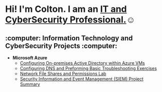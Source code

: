 <h1>Hi! I'm Colton. I am an <a href="https://www.linkedin.com/in/colton-christianson-277006357/">IT and CyberSecurity Professional.</a>☺</h1> 

<h2> :computer: Information Technology and CyberSecurity Projects :computer: </h2> 

- <b> Microsoft Azure </b>
  - [Configuring On-premises Active Directory within Azure VMs](https://github.com/Colton-Christianson/Active-Directory-Lab)
  - [Configuring DNS and Preforming Basic Troubleshooting Exercises](https://github.com/Colton-Christianson/DNS-Lab/blob/main/README.md)
  - [Network File Shares and Permissions Lab](https://github.com/Colton-Christianson/Network-File-Shares-and-Permissions-lab/blob/main/README.md)
  - [Security Information and Event Management (SIEM) Project Summary](https://github.com/Colton-Christianson/Microsoft-Sentinel-Lab/blob/main/README.md)
